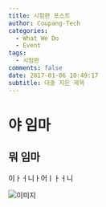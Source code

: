 ```yaml
---
title: 시험판 포스트
author: Coupang-Tech
categories:
  - What We Do
  - Event
tags:
  - 시험판
comments: false
date: 2017-01-06 10:49:17
subtitle: 대충 지은 제목
---
```



# 야 임마

## 뭐 임마

이ㅏㅓ니ㅏ어ㅣㅏㅓ니

![이미지](image.jpg)

